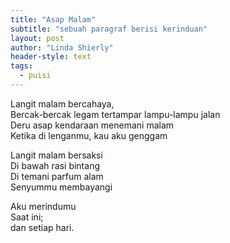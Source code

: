 ```yaml
---
title: "Asap Malam"
subtitle: "sebuah paragraf berisi kerinduan"
layout: post
author: "Linda Shierly"
header-style: text
tags:
  - puisi
---
```


Langit malam bercahaya,<br>
Bercak-bercak legam tertampar lampu-lampu jalan<br>
Deru asap kendaraan menemani malam<br>
Ketika di lenganmu, kau aku genggam<br>

Langit malam bersaksi<br>
Di bawah rasi bintang<br>
Di temani parfum alam<br>
Senyummu membayangi<br>

Aku merindumu<br>
Saat ini;<br>
dan setiap hari.<br>